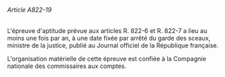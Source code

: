 ###### Article A822-19

L'épreuve d'aptitude prévue aux articles R. 822-6 et R. 822-7 a lieu au moins une fois par an, à une date fixée par arrêté du garde des sceaux, ministre de la justice, publié au Journal officiel de la République française.

L'organisation matérielle de cette épreuve est confiée à la Compagnie nationale des commissaires aux comptes.

